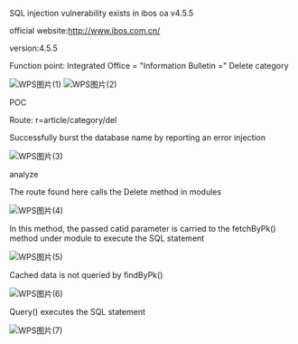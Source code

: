SQL injection vulnerability exists in ibos oa v4.5.5

official website:http://www.ibos.com.cn/

version:4.5.5

Function point: Integrated Office = "Information Bulletin =" Delete category

![WPS图片(1)](https://github.com/GUIqizsq/cve/assets/139303407/0c3358b0-4f3f-48e9-9197-8772b4a86c1e)
![WPS图片(2)](https://github.com/GUIqizsq/cve/assets/139303407/447fd4f9-ae04-431f-965c-74ff564e1416)

POC

Route: r=article/category/del

Successfully burst the database name by reporting an error injection

![WPS图片(3)](https://github.com/GUIqizsq/cve/assets/139303407/cf8058d7-d280-45d2-8b29-f77b354fd09a)

analyze

The route found here calls the Delete method in modules

![WPS图片(4)](https://github.com/GUIqizsq/cve/assets/139303407/e586a3ca-4e07-4429-83ce-ff4c45cb98e6)

In this method, the passed catid parameter is carried to the fetchByPk() method under module to execute the SQL statement

![WPS图片(5)](https://github.com/GUIqizsq/cve/assets/139303407/447793e5-93ec-4afb-a6e7-52f80b39dfe6)

Cached data is not queried by findByPk()

![WPS图片(6)](https://github.com/GUIqizsq/cve/assets/139303407/13c7c3a8-4637-4fe8-ac1a-7c04158e8ea2)

Query() executes the SQL statement

![WPS图片(7)](https://github.com/GUIqizsq/cve/assets/139303407/3f2743ac-141e-4712-90d8-8090e755f3b4)
